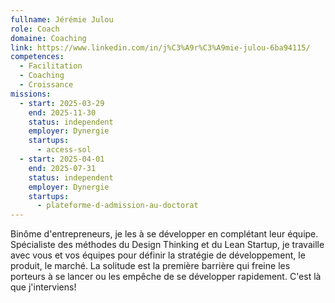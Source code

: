 ```yaml
---
fullname: Jérémie Julou
role: Coach
domaine: Coaching
link: https://www.linkedin.com/in/j%C3%A9r%C3%A9mie-julou-6ba94115/
competences:
  - Facilitation
  - Coaching
  - Croissance
missions:
  - start: 2025-03-29
    end: 2025-11-30
    status: independent
    employer: Dynergie
    startups:
      - access-sol
  - start: 2025-04-01
    end: 2025-07-31
    status: independent
    employer: Dynergie
    startups:
      - plateforme-d-admission-au-doctorat
---
```

Binôme d'entrepreneurs, je les à se développer en complétant leur équipe.
Spécialiste des méthodes du Design Thinking et du Lean Startup, je travaille avec vous et vos équipes pour définir la stratégie de développement, le produit, le marché. 
La solitude est la première barrière qui freine les porteurs à se lancer ou les empêche de se développer rapidement.
C'est là que j'interviens! 